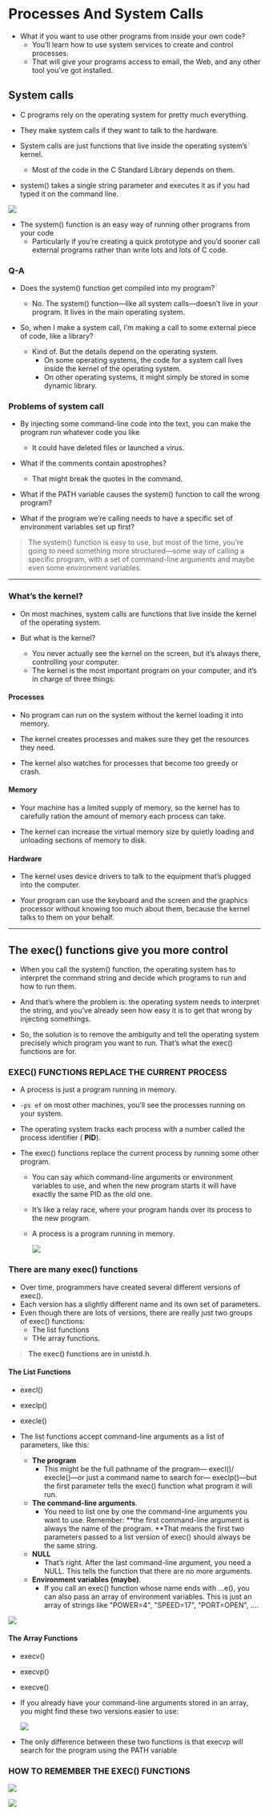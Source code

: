 # Processes And System Calls

* What if you want to use other programs from inside your own code? 
    * You’ll learn how to use system services to create and control processes. 
    * That will give your programs access to email, the Web, and any other tool you’ve got installed.

## System calls

* C programs rely on the operating system for pretty much everything.

* They make system calls if they want to talk to the hardware.

* System calls are just functions that live inside the operating system’s kernel. 
    * Most of the code in the C Standard Library depends on them.

* system() takes a single string parameter and executes it as if you had typed it on the command line.

 ![](img/1.jpg)

* The system() function is an easy way of running other programs from your code
    * Particularly if you’re creating a quick prototype and you’d sooner call external programs rather than write lots and lots of C code.

### Q-A

* Does the system() function get compiled into my program?
    * No. The system() function—like all system calls—doesn’t live in your program. It lives in the main operating system.

* So, when I make a system call, I’m making a call to some external piece of code, like a library?
    * Kind of. But the details depend on the operating system. 
        * On some operating systems, the code for a system call lives inside the kernel of the operating system.
        * On other operating systems, it might simply be stored in some dynamic library.

### Problems of system call
* By injecting some command-line code into the text, you can make the program run whatever code you like
    * It could have deleted files or launched a virus.
    
*  What if the comments contain apostrophes?
    * That might break the quotes in the command.
    
* What if the PATH variable causes the system() function to call the wrong program?

* What if the program we’re calling needs to have a specific set of environment variables set up first?

> The system() function is easy to use, but most of the time, you’re going to need something more structured—some way of calling a specific program, with a set of command-line arguments and maybe even some environment variables.

---

### What’s the kernel?

* On most machines, system calls are functions that live inside the kernel of the operating system.
 
* But what is the kernel? 
    * You never actually see the kernel on the screen, but it’s always there, controlling your computer. 
    * The kernel is the most important program on your computer, and it’s in charge of three things:

#### Processes

* No program can run on the system without the kernel loading it into memory.
 
* The kernel creates processes and makes sure they get the resources they need.
 
* The kernel also watches for processes that become too greedy or crash.

#### Memory 

* Your machine has a limited supply of memory, so the kernel has to carefully ration the amount of memory each process can take.
 
* The kernel can increase the virtual memory size by quietly loading and unloading sections of memory to disk.

#### Hardware
* The kernel uses device drivers to talk to the equipment that’s plugged into the computer.
 
* Your program can use the keyboard and the screen and the graphics processor without knowing too much about them, because the kernel talks to them on your behalf.

---

## The exec() functions give you more control

* When you call the system() function, the operating system has to interpret the command string and decide which programs to run and how to run them. 

* And that’s where the problem is: the operating system needs to interpret the string, and you’ve already seen how easy it is to get that wrong by injecting somethings.
 
 * So, the solution is to remove the ambiguity and tell the operating system precisely which program you want to run. That’s what the exec() functions are for.
 
### EXEC() FUNCTIONS REPLACE THE CURRENT PROCESS 

* A process is just a program running in memory.

* `-ps ef`  on most other machines, you’ll see the processes running on your system.
 
* The operating system tracks each process with a number called the process identifier ( **PID**).

* The exec() functions replace the current process by running some other program. 
    * You can say which command-line arguments or environment variables to use, and when the new program starts it will have exactly the same PID as the old one. 
    * It’s like a relay race, where your program hands over its process to the new program.
    * A process is a program running in memory.
    
      ![](img/2.jpg)
    
### There are many exec() functions
* Over time, programmers have created several different versions of exec(). 
* Each version has a slightly different name and its own set of parameters. 
* Even though there are lots of versions, there are really just two groups of exec() functions: 
    * The list functions 
    * THe array functions.

> **The exec() functions are in unistd.h**.

#### The List Functions
* execl()
* execlp()
* execle()

* The list functions accept command-line arguments as a list of parameters, like this:
    * **The program**
        * This might be the full pathname of the program— execl()/ execle()—or just a command name to search for— execlp()—but the first parameter tells the exec() function what program it will run.
    * **The command-line arguments**.
        * You need to list one by one the command-line arguments you want to use. Remember: **the first command-line argument is always the name of the program. **That means the first two parameters passed to a list version of exec() should always be the same string.
    * **NULL**
        * That’s right. After the last command-line argument, you need a NULL. This tells the function that there are no more arguments.
    * **Environment variables (maybe)**.
        * If you call an exec() function whose name ends with ...e(), you can also pass an array of environment variables. This is just an array of strings like "POWER=4", "SPEED=17", "PORT=OPEN", .... 

![](img/3.jpg)    

#### The Array Functions
* execv()
* execvp()
* execve()

* If you already have your command-line arguments stored in an array, you might find these two versions easier to use:
    
    ![](img/4.jpg)

* The only difference between these two functions is that  execvp will      search for the program using the PATH      variable    

### HOW TO REMEMBER THE EXEC() FUNCTIONS

![](img/4.png) 

![](img/5.jpg)   

